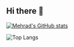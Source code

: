 ## Hi there 👋

<!--
**mehrad31415/mehrad31415** is a ✨ _special_ ✨ repository because its `README.md` (this file) appears on your GitHub profile.

Here are some ideas to get you started:

- 🔭 I’m currently working on ...
- 🌱 I’m currently learning ...
- 👯 I’m looking to collaborate on ...
- 🤔 I’m looking for help with ...
- 💬 Ask me about ...
- 📫 How to reach me: ...
- 😄 Pronouns: ...
- ⚡ Fun fact: ...
-->

[![Mehrad's GitHub stats](https://github-readme-stats-nu-taupe-88.vercel.app/api?username=mehrad31415&show_icons=true&theme=transparent)](https://github.com/anuraghazra/github-readme-stats)


![Top Langs](https://github-readme-stats.vercel.app/api/top-langs/?username=mehrad31415&hide=lex,yacc,batchfile,shell,css,ejs,html,jupyter%20notebook&langs_count=20&count_private=true&theme=moltack&hide_border=true&size_weight=0.6&count_weight=0.4)
